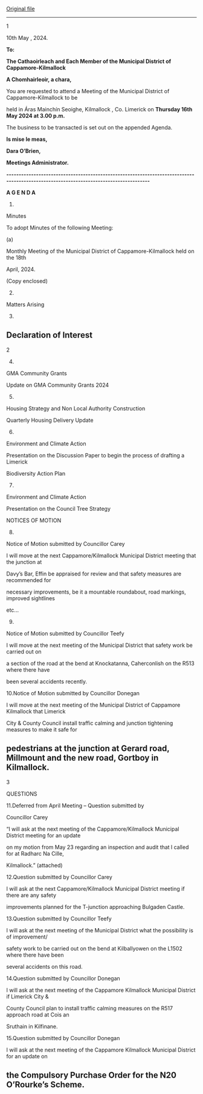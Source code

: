 [Original file](https://www.limerick.ie/sites/default/files/media/documents/2024-05/01-agenda-meeting-of-the-municipal-district-of-cappamore-kilmallock-16th-may-2024_0.pdf)

---
1

10th May , 2024.

**To:**

**The Cathaoirleach and Each Member of the Municipal District of Cappamore-Kilmallock**

**A Chomhairleoir, a chara,**

You are requested to attend a Meeting of the Municipal District of Cappamore-Kilmallock to be

held in Áras Mainchín Seoighe, Kilmallock , Co. Limerick on **Thursday 16th** **May 2024 at 3.00 p.m.**

The business to be transacted is set out on the appended Agenda.

**Is mise le meas,**

**Dara O’Brien,**

**Meetings Administrator.**

**--------------------------------------------------------------------------------------------------------------------------------------**

**A G E N D A**

1.

Minutes

To adopt Minutes of the following Meeting:

(a)

Monthly Meeting of the Municipal District of Cappamore-Kilmallock held on the 18th

April, 2024.

(Copy enclosed)

2.

Matters Arising

3.

Declaration of Interest
---
2

4.

GMA Community Grants

Update on GMA Community Grants 2024

5.

Housing Strategy and Non Local Authority Construction

Quarterly Housing Delivery Update

6.

Environment and Climate Action

Presentation on the Discussion Paper to begin the process of drafting a Limerick

Biodiversity Action Plan

7.

Environment and Climate Action

Presentation on the Council Tree Strategy

NOTICES OF MOTION

8.

Notice of Motion submitted by Councillor Carey

I will move at the next Cappamore/Kilmallock Municipal District meeting that the junction at

Davy’s Bar, Effin be appraised for review and that safety measures are recommended for

necessary improvements, be it a mountable roundabout, road markings, improved sightlines

etc...

9.

Notice of Motion submitted by Councillor Teefy

I will move at the next meeting of the Municipal District that safety work be carried out on

a section of the road at the bend at Knockatanna, Caherconlish on the R513 where there have

been several accidents recently.

10.Notice of Motion submitted by Councillor Donegan

I will move at the next meeting of the Municipal District of Cappamore Kilmallock that Limerick

City & County Council install traffic calming and junction tightening measures to make it safe for

pedestrians at the junction at Gerard road, Millmount and the new road, Gortboy in Kilmallock.
---
3

QUESTIONS

11.Deferred from April Meeting – Question submitted by

Councillor Carey

“I will ask at the next meeting of the Cappamore/Kilmallock Municipal District meeting for an update

on my motion from May 23 regarding an inspection and audit that l called for at Radharc Na Cille,

Kilmallock.” (attached)

12.Question submitted by Councillor Carey

I will ask at the next Cappamore/Kilmallock Municipal District meeting if there are any safety

improvements planned for the T-junction approaching Bulgaden Castle.

13.Question submitted by Councillor Teefy

I will ask at the next meeting of the Municipal District what the possibility is of improvement/

safety work to be carried out on the bend at Kilballyowen on the L1502 where there have been

several accidents on this road.

14.Question submitted by Councillor Donegan

I will ask at the next meeting of the Cappamore Kilmallock Municipal District if Limerick City &

County Council plan to install traffic calming measures on the R517 approach road at Cois an

Sruthain in Kilfinane.

15.Question submitted by Councillor Donegan

I will ask at the next meeting of the Cappamore Kilmallock Municipal District for an update on

the Compulsory Purchase Order for the N20 O’Rourke’s Scheme.
---
